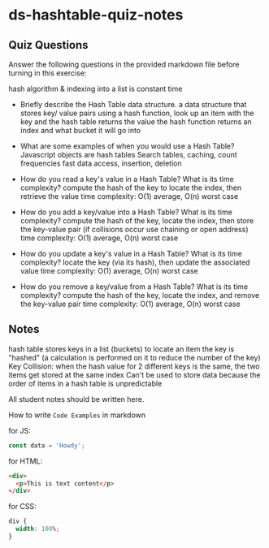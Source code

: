# ds-hashtable-quiz-notes

## Quiz Questions

Answer the following questions in the provided markdown file before turning in this exercise:

hash algorithm & indexing into a list is constant time

- Briefly describe the Hash Table data structure.
  a data structure that stores key/ value pairs using a hash function, look up an item with the key and the hash table returns the value
  the hash function returns an index and what bucket it will go into

- What are some examples of when you would use a Hash Table?
  Javascript objects are hash tables
  Search tables, caching, count frequencies
  fast data access, insertion, deletion

- How do you read a key's value in a Hash Table? What is its time complexity?
  compute the hash of the key to locate the index, then retrieve the value
  time complexity: O(1) average, O(n) worst case

- How do you add a key/value into a Hash Table? What is its time complexity?
  compute the hash of the key, locate the index, then store the key-value pair (if collisions occur use chaining or open address)
  time complexity: O(1) average, O(n) worst case

- How do you update a key's value in a Hash Table? What is its time complexity?
  locate the key (via its hash), then update the associated value
  time complexity: O(1) average, O(n) worst case

- How do you remove a key/value from a Hash Table? What is its time complexity?
  compute the hash of the key, locate the index, and remove the key-value pair
  time complexity: O(1) average, O(n) worst case

## Notes

hash table stores keys in a list (buckets)
to locate an item the key is "hashed" (a calculation is performed on it to reduce the number of the key)
Key Collision: when the hash value for 2 different keys is the same, the two items get stored at the same index
Can't be used to store data because the order of items in a hash table is unpredictable

All student notes should be written here.

How to write `Code Examples` in markdown

for JS:

```javascript
const data = 'Howdy';
```

for HTML:

```html
<div>
  <p>This is text content</p>
</div>
```

for CSS:

```css
div {
  width: 100%;
}
```
